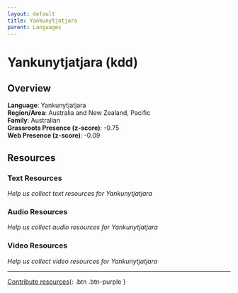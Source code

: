 ```yaml
---
layout: default
title: Yankunytjatjara
parent: Languages
---
```


# Yankunytjatjara (kdd)

## Overview

**Language**: Yankunytjatjara  
**Region/Area**: Australia and New Zealand, Pacific  
**Family**: Australian  
**Grassroots Presence (z-score)**: -0.75  
**Web Presence (z-score)**: -0.09  

## Resources

### Text Resources
*Help us collect text resources for Yankunytjatjara*

### Audio Resources
*Help us collect audio resources for Yankunytjatjara*

### Video Resources
*Help us collect video resources for Yankunytjatjara*

---

[Contribute resources](https://forms.office.com/e/1SfLJx3u1r){: .btn .btn-purple }
